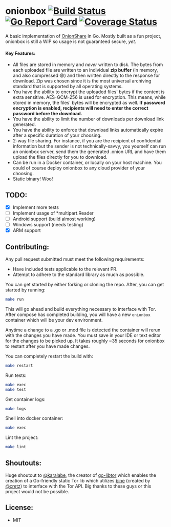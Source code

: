 # onionbox [![Build Status](https://travis-ci.com/ciehanski/onionbox.svg?branch=master)](https://travis-ci.com/ciehanski/onionbox) [![Go Report Card](https://goreportcard.com/badge/github.com/ciehanski/onionbox)](https://goreportcard.com/report/github.com/ciehanski/onionbox) [![Coverage Status](https://coveralls.io/repos/github/ciehanski/onionbox/badge.svg?branch=master)](https://coveralls.io/github/ciehanski/onionbox?branch=master)

A basic implementation of [OnionShare](https://github.com/micahflee/onionshare) in Go.
Mostly built as a fun project, onionbox is still a WIP so usage is not guaranteed secure, *yet*.

#### Key Features:
- All files are stored in memory and *never* written to disk. The bytes from
each uploaded file are written to an individual **zip buffer** (in memory, and also compressed 😄) and then written directly
to the response for download. Zip was chosen since it is the most universal archiving
standard that is supported by all operating systems.
- You have the ability to encrypt the uploaded files' bytes if
the content is extra sensitive. AES-GCM-256 is used for encryption. This means, while stored in memory, the files' bytes
will be encrypted as well. **If password encryption is enabled, recipients will need to enter the correct password 
before the download.**
- You have the ability to limit the number of downloads per download link
generated.
- You have the ability to enforce that download links automatically expire after a specific duration of your choosing.
- 2-way file sharing. For instance, if you are the recipient of confidential information 
but the sender is not technically-savvy, you yourself can run an onionbox server, send them the 
generated .onion URL and have them upload the files directly for you to download.
- Can be run in a Docker container, or locally on your host machine. You could
of course deploy onionbox to any cloud provider of your choosing.
- Static binary! Woo!

## TODO:
- [x] Implement more tests
- [ ] Implement usage of *multipart.Reader
- [ ] Android support (build almost working)
- [ ] Windows support (needs testing)
- [x] ARM support

## Contributing:

Any pull request submitted must meet the following requirements:
- Have included tests applicable to the relevant PR.
- Attempt to adhere to the standard library as much as possible.

You can get started by either forking or cloning the repo. After, you can get started
by running:

```bash
make run
```

This will go ahead and build everything necessary to interface with Tor. After compose
has completed building, you will have a new `onionbox` container which will be your
dev environment.

Anytime a change to a .go or .mod file is detected the container will rerun with
the changes you have made. You must save in your IDE or text editor for the 
changes to be picked up. It takes roughly ~35 seconds for onionbox to restart after 
you have made changes.

You can completely restart the build with:
```bash
make restart
```

Run tests:
```bash
make exec
make test
```

Get container logs:
```bash
make logs
```

Shell into docker container:
```bash
make exec
```

Lint the project:
```bash
make lint
```

## Shoutouts:
Huge shoutout to [@karalabe](https://github.com/karalabe), the creator of [go-libtor](https://github.com/ipsn/go-libtor) which enables the 
creation of a Go-friendly static Tor lib which utilizes [bine](https://github.com/cretz/bine) (created by [@cretz](https://github.com/cretz))
to interface with the Tor API. Big thanks to these guys or this project would not be possible.

## License:
- MIT